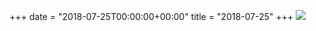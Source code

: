 +++
date = "2018-07-25T00:00:00+00:00"
title = "2018-07-25"
+++
<img class="img-fluid" src="/2018-07-25.jpg" />
